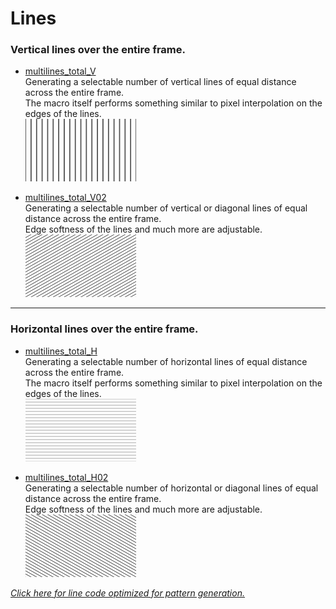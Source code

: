 # Lines

### Vertical lines over the entire frame.
  - [multilines_total_V](multilines_total_V.md)  
     Generating a selectable number of vertical lines of equal distance across the entire frame.  
     The macro itself performs something similar to pixel interpolation on the edges of the lines.  
     [![](images/multilines_total_V-thumbnail.png)](multilines_total_V.md)  
   
   
   - [multilines_total_V02](multilines_total_V02.md)  
     Generating a selectable number of vertical or diagonal lines of equal distance across the entire frame.  
     Edge softness of the lines and much more are adjustable.  
     [![](images/multilines_total_V02-thumbnail.png)](multilines_total_V02.md)  

--- 

### Horizontal lines over the entire frame.
  - [multilines_total_H](multilines_total_H.md)  
     Generating a selectable number of horizontal lines of equal distance across the entire frame.  
     The macro itself performs something similar to pixel interpolation on the edges of the lines.  
     [![](images/multilines_total_H-thumbnail.png)](multilines_total_H.md)  
     
     
   - [multilines_total_H02](multilines_total_H02.md)  
     Generating a selectable number of horizontal or diagonal lines of equal distance across the entire frame.  
     Edge softness of the lines and much more are adjustable.  
     [![](images/multilines_total_H02-thumbnail.png)](multilines_total_H02.md)

*[Click here for line code optimized for pattern generation.](../Patterns/README.md)*
